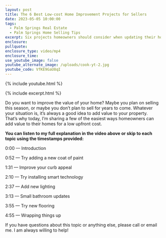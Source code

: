```yaml
---
layout: post
title: The 6 Best Low-cost Home Improvement Projects for Sellers
date: 2023-05-05 10:00:00
tags:
  - Palm Springs Real Estate
  - Palm Springs Home Selling Tips
excerpt: Six projects homeowners should consider when updating their houses.
enclosure:
pullquote:
enclosure_type: video/mp4
enclosure_time:
use_youtube_image: false
youtube_alternate_image: /uploads/cook-yt-2.jpg
youtube_code: VfKE9GaU8qI
---
```

{% include youtube.html %}

{% include excerpt.html %}

Do you want to improve the value of your home? Maybe you plan on selling this season, or maybe you don’t plan to sell for years to come. Whatever your situation is, it’s always a good idea to add value to your property. That’s why today, I’m sharing a few of the easiest ways homeowners can add value to their homes for a low upfront cost.&nbsp;

**You can listen to my full explanation in the video above or skip to each topic using the timestamps provided:**

0:00 — Introduction&nbsp;

0:52 — Try adding a new coat of paint&nbsp;

1:31 — Improve your curb appeal&nbsp;

2:10 — Try installing smart technology

2:37 — Add new lighting&nbsp;

3:13 — Small bathroom updates&nbsp;

3:55 — Try new flooring

4:55 — Wrapping things up

If you have questions about this topic or anything else, please call or email me. I am always willing to help!